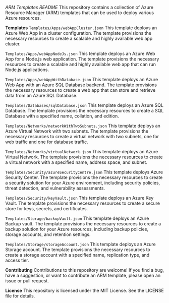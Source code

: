 *ARM Templates README*
This repository contains a collection of Azure Resource Manager (ARM) templates that can be used to deploy various Azure resources.

**Templates**
`Templates/Apps/webAppCluster.json`
This template deploys an Azure Web App in a cluster configuration. The template provisions the necessary resources to create a scalable and highly available web app cluster.

`Templates/Apps/webAppNodeJs.json`
This template deploys an Azure Web App for a Node.js web application. The template provisions the necessary resources to create a scalable and highly available web app that can run Node.js applications.

`Templates/Apps/webAppWithDatabase.json`
This template deploys an Azure Web App with an Azure SQL Database backend. The template provisions the necessary resources to create a web app that can store and retrieve data from an Azure SQL Database.

`Templates/Databases/sqlDatabase.json`
This template deploys an Azure SQL Database. The template provisions the necessary resources to create a SQL Database with a specified name, collation, and edition.

`Templates/Networks/networkWithTwoSubnets.json`
This template deploys an Azure Virtual Network with two subnets. The template provisions the necessary resources to create a virtual network with two subnets, one for web traffic and one for database traffic.

`Templates/Networks/virtualNetwork.json`
This template deploys an Azure Virtual Network. The template provisions the necessary resources to create a virtual network with a specified name, address space, and subnet.

`Templates/Security/azureSecurityCentre.json`
This template deploys Azure Security Center. The template provisions the necessary resources to create a security solution for your Azure environment, including security policies, threat detection, and vulnerability assessments.

`Templates/Security/keyVault.json`
This template deploys an Azure Key Vault. The template provisions the necessary resources to create a secure store for keys, secrets, and certificates.

`Templates/Storage/backupVault.json`
This template deploys an Azure Backup vault. The template provisions the necessary resources to create a backup solution for your Azure resources, including backup policies, storage accounts, and retention settings.

`Templates/Storage/storageAccount.json`
This template deploys an Azure Storage account. The template provisions the necessary resources to create a storage account with a specified name, replication type, and access tier.

**Contributing**
Contributions to this repository are welcome! If you find a bug, have a suggestion, or want to contribute an ARM template, please open an issue or pull request.

**License**
This repository is licensed under the MIT License. See the LICENSE file for details.
